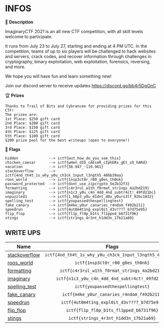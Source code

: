 # INFOS

:page_facing_up: **Description**

ImaginaryCTF 2021 is an all new CTF competition, with all skill levels welcome to participate.

It runs from July 23 to July 27, starting and ending at 4 PM UTC. In the competition, teams of up to six players will be challenged to hack websites and servers, crack codes, and recover information through challenges in cryptography, binary exploitation, web exploitation, forensics, reversing, and more.

We hope you will have fun and learn something new!

Join our discord server to receive updates https://discord.gg/bb4r5DgGnC

:trophy: **Prizes**
```
Thanks to Trail of Bits and Cybrancee for providing prizes for this CTF!
The prizes are:
1st Place: $250 gift card
2nd Place: $200 gift card
3rd Place: $150 gift card
4th Place: $125 gift card
5th Place: $100 gift card
$200 prize pool for the best writeups (open to everyone!)
```

:triangular_flag_on_post: **Flags**
```
hidden              --> ictf{wut_how_do_you_see_this}
chicken_caesar      --> ictf{wHen_dID_cAEseR_cIphERs_gEt_sO_hARd}
vacation            --> ictf{38.947_-119.961}
stackoverflow       --> ictf{4nd_th4t_1s_why_y0u_ch3ck_1nput_l3ngth5_486b39aa}
roos_world          --> ictf{1nsp3ct0r_r00_g0es_th0nk}
password_protected  --> ictf{dont_use_zipcrypto_5e2b32f3}
formatting          --> ictf{c4r3rul_w1th_f0rmat_str1ngs_4a2bd219}
imaginary           --> ictf{n1c3_y0u_c4n_4dd_4nd_subtr4ct!_49fd21bc}
unpuzzled1          --> ictf{1_h0p3_y0u_d1dnt_d0x_y0urs3lf_92bc1032}
spelling_test       --> ictf{youpassedthespellingtest}
fake_canary         --> ictf{m4ke_y0ur_canaries_r4ndom_f492b211}
speedrun            --> ictf{4ut0m4t1ng_expl0it_d3v????_b7d75e95}
flip_flop           --> ictf{fl1p_fl0p_b1ts_fl1pped_b6731f96}
stings              --> ictf{str1ngs_4r3nt_h1dd3n_17b21a69}
```

##  WRITE UPS

| Name | Flags |
| ------------- | :----:|
|[stackoverflow](challenges/stackoverflow.md)|`ictf{4nd_th4t_1s_why_y0u_ch3ck_1nput_l3ngth5_486b39aa}`| 
|[roos_world](challenges/roos_world.md)|`ictf{1nsp3ct0r_r00_g0es_th0nk}`| 
|[formatting](challenges/formatting.md)|`ictf{c4r3rul_w1th_f0rmat_str1ngs_4a2bd219}`| 
|[imaginary](challenges/imaginary.md)|`ictf{n1c3_y0u_c4n_4dd_4nd_subtr4ct!_49fd21bc}`| 
|[spelling_test](challenges/spelling_test.md)|`ictf{youpassedthespellingtest}`| 
|[fake_canary](challenges/fake_canary.md)|`ictf{m4ke_y0ur_canaries_r4ndom_f492b211}`| 
|[speedrun](challenges/speedrun.md)|`ictf{4ut0m4t1ng_expl0it_d3v????_b7d75e95}`| 
|[flip_flop](challenges/flip_flop.md)|`ictf{fl1p_fl0p_b1ts_fl1pped_b6731f96}`| 
|[stings](challenges/stings.md)|`ictf{str1ngs_4r3nt_h1dd3n_17b21a69}`| 
